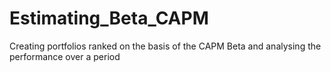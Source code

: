 # Estimating_Beta_CAPM
Creating portfolios ranked on the basis of the CAPM Beta and analysing the performance over a period
